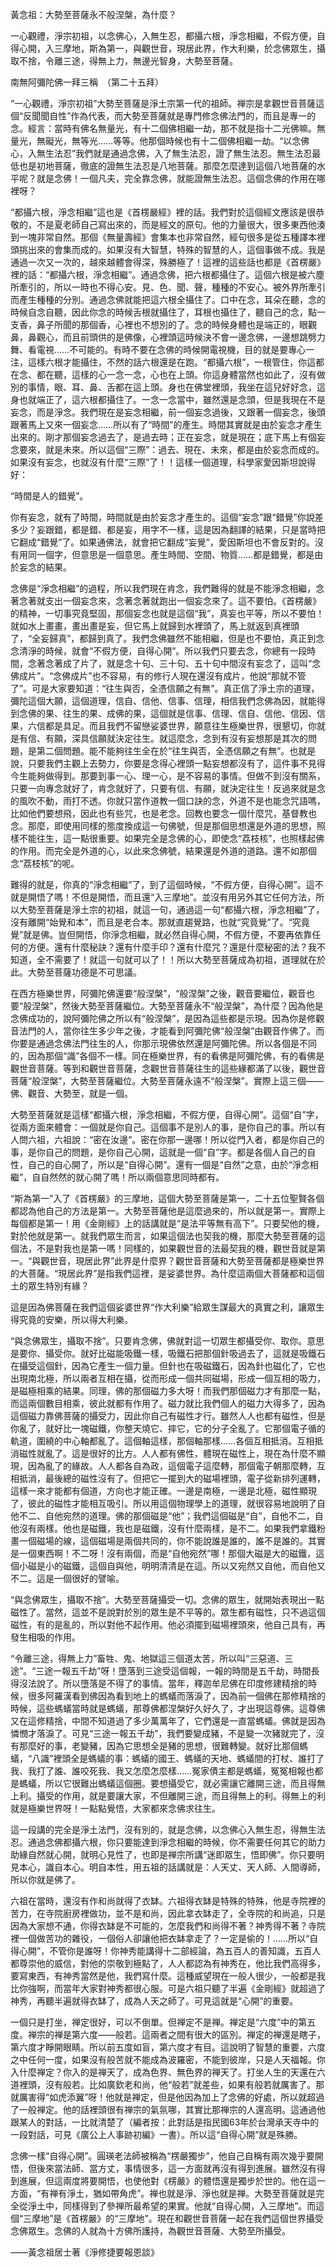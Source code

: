 黃念祖：大勢至菩薩永不般涅槃，為什麼？



一心觀禮，淨宗初祖，以念佛心，入無生忍，都攝六根，淨念相繼，不假方便，自得心開，入三摩地，斯為第一，與觀世音，現居此界，作大利樂，於念佛眾生，攝取不捨，令離三途，得無上力，無邊光智身，大勢至菩薩。



南無阿彌陀佛一拜三稱　（第二十五拜）



“一心觀禮，淨宗初祖”大勢至菩薩是淨土宗第一代的祖師。禅宗是拿觀世音菩薩這個“反聞聞自性”作為代表，而大勢至菩薩就是專門修念佛法門的，而且是專一的念。經言：當時有佛名無量光，有十二個佛相繼一劫，那不就是指十二光佛嘛。無量光，無礙光，無等光……等等。他那個時候也有十二個佛相繼一劫。“以念佛心，入無生法忍”我們就是通過念佛，入了無生法忍，證了無生法忍。無生法忍最低也是初地菩薩，徹底的證無生法忍是八地菩薩。那麼怎麼達到這個八地菩薩的水平呢？就是念佛！一個凡夫，完全靠念佛，就能證無生法忍。這個念佛的作用在哪裡呀？



“都攝六根，淨念相繼”這也是《首楞嚴經》裡的話。我們對於這個經文應該是很恭敬的，不是夏老師自己寫出來的，而是經文的原句。他的力量很大，很多東西他湊到一塊非常自然。那個《無量壽經》會集本也非常自然，經句很多是從五種譯本裡頭挑出來的會集而成的。如果沒有大智慧，特殊的智慧的人，這個事做不成。我是通過一次又一次的，越來越體會得深，殊勝極了！這裡的這些話也都是《首楞嚴》裡的話：“都攝六根，淨念相繼”。通過念佛，把六根都攝住了。這個六根是被六塵所牽引的，所以一時也不得心安。見、色、聞、聲，種種的不安心。被外界所牽引而產生種種的分別。通過念佛就能把這六根全攝住了。口中在念，耳朵在聽，念的時候自念自聽，因此你念的時候舌根就攝住了，耳根也攝住了，聽自己的念，點一支香，鼻子所聞的那個香，心裡也不想別的了。念的時候身體也是端正的，眼觀鼻，鼻觀心，而且前頭供的是佛像，心裡頭這時候決不會一邊念佛，一邊想跳劈力舞、看電視……不可能的。有時不要在念佛的時候開電視機，目的就是要專心一注，這樣六根才能攝住，不然的話六根還是在跑。“都攝六根”，一根管住，你這都在念、都在聽，這樣的心一念一念，心也在上頭。你這身體當然也如此了，沒有做別的事情，眼、耳、鼻、舌都在這上頭。身也在佛堂裡頭，我坐在這兒好好念，這身也就端正了，這六根都攝住了。一念一念當中，雖然還是念頭，但是我現在不是妄念，而是淨念。我們現在是妄念相繼，前一個妄念過後，又跟著一個妄念，後頭跟著馬上又來一個妄念……所以有了“時間”的產生。時間其實就是由於妄念才產生出來的。剛才那個妄念過去了，是過去時；正在妄念，就是現在；底下馬上有個妄念要來，就是未來。所以這個“三際”：過去、現在、未來，都是由於妄念而成的。如果沒有妄念，也就沒有什麼“三際”了！！這樣一個道理，科學家愛因斯坦說得好：



“時間是人的錯覺”。



你有妄念，就有了時間，時間就是由於妄念才產生的。這個“妄念”跟“錯覺”你說差多少？妄跟錯，都是錯、都是妄，用字不一樣，這是因為翻譯的結果，只是當時把它翻成“錯覺”了。如果通佛法，就會把它翻成“妄覺”，愛因斯坦也不會反對的。沒有用同一個字，但意思是一個意思。產生時間、空間、物質……都是錯覺，都是由於妄念的結果。



念佛是“淨念相繼”的過程，所以我們現在肯念，我們難得的就是不能淨念相繼，念著念著就支出一個妄念來，念著念著就跑出一個妄念來了。這不要怕。《首楞嚴》的精神，一切事究竟堅固，那個妄念也就是這個“我”，真妄也平等，所以不要怕！就如水上畫畫，畫出畫是妄，但它馬上就歸到水裡頭了，馬上就返到真裡頭了，“全妄歸真”，都歸到真了。我們念佛雖然不能相繼，但是也不要怕，真正到念念清淨的時候，就會“不假方便，自得心開”。所以我們只要去念，你總有一段時間，念著念著成了片了，就是念十句、三十句、五十句中間沒有妄念了，這叫“念佛成片”。“念佛成片”也不容易，有的修行人現在還沒有成片，他說“那就不管了”。可是大家要知道：“往生與否，全憑信願之有無”。真正信了淨土宗的道理，彌陀這個大願，這個道理，信自、信他、信事、信理，相信我們念佛為因，就能得到念佛的果、往生的果、成佛的果，這個就是信事、信理、信自、信他、信因、信果，六信都是具足。而且我們不留戀娑婆世界，願意往生極樂世界，很懇切，你就是有信、有願，深具信願就決定往生。就這麼念，念到有沒有妄想那是其次的問題，是第二個問題。能不能夠往生全在於“往生與否，全憑信願之有無”。也就是說，只要我們主觀上去勢力，你要是念得心裡頭一點妄想都沒有了，這件事不見得今生能夠做得到。那要到事一心、理一心，是不容易的事情。但做不到沒有關系，只要一向專念就好了，肯念就好了，只要有信、有願，就決定往生！反過來就是念的風吹不動，雨打不透。你就只當作道教一個口訣的念，外道不是也能念咒語嗎，比如他們要想飛，因此也有些咒，也是老念。回教也要念一個什麼咒，基督教也念。那麼，即使用同樣的態度換成這一句佛號，但是那個思想還是外道的思想，照樣不能往生，這一點很重要。如果完全是念佛的心，即使念“荔枝核”，也照樣起佛的作用。而完全是外道的心，以此來念佛號，結果還是外道的道路。還不如那個念“荔枝核”的呢。



難得的就是，你真的“淨念相繼”了，到了這個時候，“不假方便，自得心開”。這不就是開悟了嗎！不但是開悟，而且還“入三摩地”。並沒有用另外其它任何方法，所以大勢至菩薩是淨土宗的初祖，就這一句，通過這一句“都攝六根，淨念相繼”了，沒有離開“始覺和本”，而且是老合本。那就直趨覺路，也就“究竟覺”了。“究竟覺”就是佛。豈但開悟，你淨念相繼，就必然自得心開，不假方便，不要再依靠任何的方便。還有什麼秘訣？還有什麼手印？還有什麼咒？還是什麼秘密的法？我不知道，全不需要了！就這一句就可以了！！所以大勢至菩薩成為初祖，道理就在於此。大勢至菩薩功德是不可思議。



在西方極樂世界，阿彌陀佛還要“般涅槃”，“般涅槃”之後，觀音要繼位，觀音也要“般涅槃”，然後大勢至菩薩繼位。大勢至菩薩永不“般涅槃”，為什麼？因為他是念佛成功的，說阿彌陀佛之所以有“般涅槃”，是因為這些都是示現。因為你是修觀音法門的人，當你往生多少年之後，才能看到阿彌陀佛“般涅槃”由觀音作佛了。而你要是通過念佛法門往生的人，你那示現佛依然還是阿彌陀佛。所以各個是不同的，因為那個“識”各個不一樣。同在極樂世界，有的看佛是阿彌陀佛，有的看佛是觀世音菩薩。等到和觀世音菩薩，念觀世音菩薩往生的這些緣都滿了以後，觀世音菩薩“般涅槃”，大勢至菩薩繼位。大勢至菩薩永遠不“般涅槃”。實際上這三個——佛、觀音、大勢至，就是一個。



大勢至菩薩就是這樣“都攝六根，淨念相繼，不假方便，自得心開”。這個“自”字，從兩方面來體會：一個就是你自己。這個事不是別人的事，是你自己的事。所以有人問六祖，六祖說：“密在汝邊”。密在你那一邊哪！所以從門入者，都是你自己的事，是你自己的問題，是你自己心開，這就是一個“自”字。都是各個人自己的自性，自己的自心開了，所以是“自得心開”。還有一個是“自然”之意，由於“淨念相繼”，自自然然的就心開了嗎！所以兩個意思同時都有。



“斯為第一”入了《首楞嚴》的三摩地，這個大勢至菩薩是第一，二十五位聖賢各個都認為他自己的方法是第一。大勢至菩薩他是這麼過來的，所以就是第一。實際上每個都是第一！用《金剛經》上的話講就是“是法平等無有高下”。只要契他的機，對於他就是第一。就我們眾生而言，如果這個法也契我的機，那麼大勢至菩薩的這個法，不是對我也是第一嗎！同樣的，如果觀世音的法最契我的機，觀世音就是第一。“與觀世音，現居此界”此界是什麼界？觀世音菩薩和大勢至菩薩都是極樂世界的大菩薩。“現居此界”是指我們這裡，是娑婆世界。為什麼這兩個大菩薩都和這個土的眾生特別有緣？



這是因為佛菩薩在我們這個娑婆世界“作大利樂”給眾生謀最大的真實之利，讓眾生得究竟的安樂，所以得大利樂。



“與念佛眾生，攝取不捨”。只要肯念佛，佛就對這一切眾生都攝受你、取你。意思是要你、攝受你。就好比磁能吸鐵一樣，吸鐵石把那個針吸過去了，這就是吸鐵石在攝受這個針，因為它產生一個力量。但針也在吸磁鐵石，因為針也磁化了，它也出現南北極，所以兩者互相在攝，從而形成一個共同磁場，形成一個互相的吸力，是磁極相乘的結果。同理，佛的那個磁力多大呀！而我們那個磁力才有那麼一點，而這兩個數目相乘，彼此就都有作用了。磁力就比我們個人的磁力大得多了，因為這個磁力靠佛菩薩的攝受力，因此你自己有磁性才行。雖然人人也都有磁性，但是你亂了，就好比一塊磁鐵，你整天燒它、摔它，它的分子全亂了。它那個電子循的軌道，圍繞的中心軸都亂了。這個軸這樣，那個軸那樣……各個互相抵消。互相抵消磁性就亂了。這是很好的比方。人人都有佛性，體現在磁性上，現在為什麼不顯現，因為亂了的緣故。人人都各自為政，這個電子這麼轉，那個電子朝那麼轉，互相抵消，最後總的磁性沒有了。但把它一擺到大的磁場裡頭，電子從新排列運轉，這樣一來才能都有個道，方向也才能正確。一邊是南極，一邊是北極，磁性顯現了，彼此的磁性才能相互吸引。所以用這個物理學上的道理，就很容易地說明了自他不二、自他宛然的道理。佛的那個磁是“他”；我們這個磁是“自”，自他不二，自他沒有兩樣。他也是磁鐵，我也是磁鐵，沒有什麼兩樣，是不二。如果我們拿鐵粉畫一個磁場的線，這個磁場是兩個共同的，你不能說誰是誰的，誰不是誰的。其實是一個東西啊！不二呀！沒有兩個，而是“自他宛然”哪！那個大磁是大的磁鐵，這個小磁是小的磁鐵，這個自與他，明明清清是在這。所以又宛然又自他，而自他又不二。這是一個很好的譬喻。



“與念佛眾生，攝取不捨”。大勢至菩薩攝受一切。念佛的眾生，就開始表現出一點磁性了。當然，這並不是說對於別的眾生是不平等的。眾生都有磁性，只不過這個磁性，有的是亂的，所以對他不起作用。他必須擺到磁場裡頭來，他自己具有，再發生相吸的作用。



“令離三途，得無上力”畜牲、鬼、地獄這三個道太苦，所以叫“三惡道、三途”。“三途一報五千劫”呀！墮落到三途受這個報，一報的時間是五千劫，時間長得沒法說了。所以墮落是不得了的事情。當年，釋迦牟尼佛在印度修建精捨的時候，很多阿羅漢看到佛因為看到地上的螞蟻而落淚了，因為前一個佛在那修精捨的時候，這些螞蟻當時就是螞蟻，那尊佛都涅槃好久好久了，才出現這尊佛。這尊佛又在這修精捨，中間不知道過了多少萬萬年了，它們還是一直當螞蟻。佛就是因為憐憫才落淚了。可見“三途一報五千劫”，我們要變成豬，不是變一次豬就完了，沒有那麼好的事，老變豬，因為它思想全是豬的思想，很難轉變。就好比那個螞蟻，“八識”裡頭全是螞蟻的事：螞蟻的國王、螞蟻的天地、螞蟻間的打杖、誰打了我、我打了誰、誰咬死我、我又怎麼怎麼樣……冤家債主都是螞蟻，冤冤相報也都是螞蟻，所以它很難出螞蟻這個圈。要想攝受它，就必需讓它離開三途，而且得無上利。攝受的作用，就是要讓大家，不但離開三途，而且得無上的利。得無上的利就是極樂世界呀！一點點覺悟，大家都來念佛求往生。



這一段講的完全是淨土法門，沒有別的，就是念佛，以念佛心入無生忍，得無生法忍。通過念佛都攝六根，你只要能達到淨念相繼的時候，你不需要任何其它的助力助緣自然就心開，就明心見性了，也即是禅宗所講“迷即眾生，悟即佛”。你只要明見本心，識自本心。明自本性，用五祖的話講就是：人天丈、天人師、人間導師，所以你就是佛了。



六祖在當時，還沒有作和尚就得了衣缽。六祖得衣缽是特殊的特殊，他是寺院裡的苦力，在寺院廚房裡做功，並不是和尚，因此拿衣缽走了，全寺院的和尚追，只是因為大家想不通，你得衣缽是不可能的，怎麼我們和尚得不著？神秀得不著？寺院裡一個做苦功的雜役，一個俗人卻讓他把衣缽拿走了？一定是偷的！……所以“自得心開”，不管你是誰呀！你神秀能講得十二部經論，為五百人的善知識，五百人都尊崇他的威信，對他的崇敬到極點了，人人都認為有神秀在，他比我們高得多，要寫東西，有神秀當然是他，我們寫什麼。這種威望現在一般人很少，一般都是我比你強啊，而當年大家對神秀都很心服。可是六祖只聽了半遍《金剛經》就超過了神秀，再聽半遍就得衣缽了，成為人天之師了。可見這就是“心開”的重要。



一個只是打坐，禅定很好，可以不倒單。但禅定不是禅。禅定是“六度”中的第五度。禅宗的禅是第六度——般若。這兩者之間有很大的區別。禅定的禅還是瞎子，第六度才睜開眼睛。所以前五度如盲，第六度才有目。這說明了智慧的重要，六度之中任何一度，如果沒有般苦就不能成為波羅密，不能到彼岸，只是人天福報。你入什麼禅定？你入的是禅天了，成為色界、無色界的禅天了。打坐人生的天還在六道裡頭，沒有般若。比如廣欽老和尚，他“般若”就差些，如果有般若就厲害了。那就厲害得“如虎添翼”呀！他就是禅定，但是他因為加上了念佛的好處，所以就超過了一般禅定。他的話裡頭很有禅宗的氣氛哪，其實比那禅宗的人還高明。這通過他跟某人的對話，一比就清楚了（編者按：此對話是指民國63年於台灣承天寺中的一段對話，可見《廣公上人事跡初編》一書）。所以這“自得心開”就是殊勝。



念佛一樣“自得心開”。圓瑛老法師被稱為“楞嚴獨步”，他自己自稱有兩次幾乎要開悟，但後來當法師、當方丈，事情很多，這一方面就再沒有得到進展。雖然沒有得到進展，但這兩度將要開悟，也使他對《楞嚴》的體悟還是獨步於世的。他在這一方面，“有禅有淨土，猶如帶角虎”。禅也就是淨、淨也就是禅。大勢至菩薩就是完全從淨土中，同樣得到了參禅所最希望的果實。他就“自得心開，入三摩地”。而這個“三摩地”是《首楞嚴》的“三摩地”。現在和觀世音菩薩一起在我們這個世界攝受念佛眾生。念佛的人就為十方佛所護持，為觀世音菩薩、大勢至所攝受。



——黃念祖居士著《淨修捷要報恩談》
